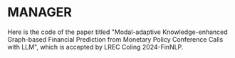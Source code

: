 # MANAGER
Here is the code of the paper titled "Modal-adaptive Knowledge-enhanced Graph-based Financial Prediction from Monetary Policy Conference Calls with LLM", which is accepted by LREC Coling 2024-FinNLP.
